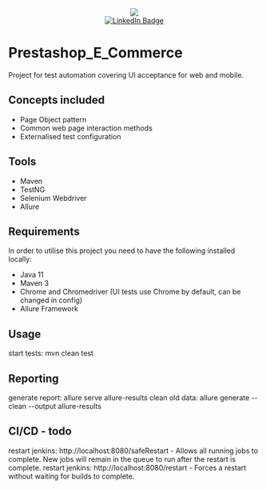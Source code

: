 <div id="header" align="center">
  <img src="https://media.giphy.com/media/xSM46ernAUN3y/giphy.gif"/>
</div>
<div id="badges" align="center">
  <a href="https://www.linkedin.com/in/ewelinqa/">
    <img src="https://img.shields.io/badge/LinkedIn-blue?style=for-the-badge&logo=linkedin&logoColor=white" alt="LinkedIn Badge"/>
  </a>
</div>
<div id="visits" align="center">
  <img src="https://komarev.com/ghpvc/?username=elciak82&style=flat-square&color=blue" alt=""/>
</div>



# Prestashop_E_Commerce
Project for test automation covering UI acceptance for web and mobile.

## Concepts included
* Page Object pattern
* Common web page interaction methods
* Externalised test configuration

## Tools
* Maven
* TestNG
* Selenium Webdriver
* Allure

## Requirements
In order to utilise this project you need to have the following installed locally:

* Java 11
* Maven 3
* Chrome and Chromedriver (UI tests use Chrome by default, can be changed in config)
* Allure Framework

## Usage
start tests: mvn clean test

## Reporting
generate report: allure serve allure-results
clean old data: allure generate --clean --output allure-results

## CI/CD - todo

restart jenkins: http://localhost:8080/safeRestart - Allows all running jobs to complete. New jobs will remain in the queue to run after the restart is complete.
restart jenkins: http://localhost:8080/restart - Forces a restart without waiting for builds to complete.


